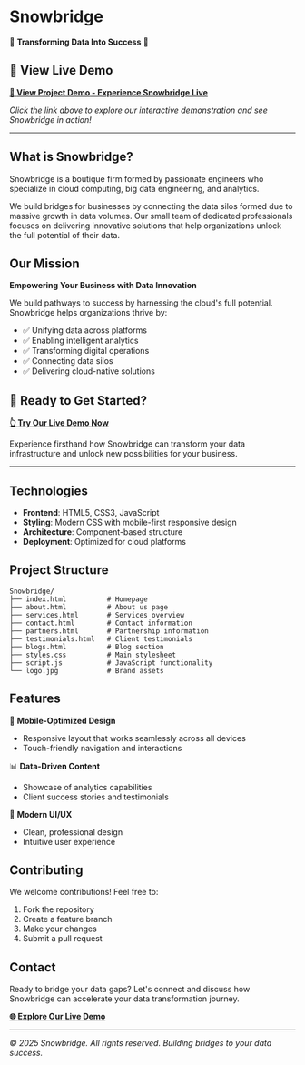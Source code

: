 # Snowbridge

🌊 **Transforming Data Into Success** 🌊

## 🚀 View Live Demo

**[🔗 **View Project Demo** - Experience Snowbridge Live](https://snowbridge-newvite-react.vercel.app/)**

*Click the link above to explore our interactive demonstration and see Snowbridge in action!*

---

## What is Snowbridge?

Snowbridge is a boutique firm formed by passionate engineers who specialize in cloud computing, big data engineering, and analytics.

We build bridges for businesses by connecting the data silos formed due to massive growth in data volumes. Our small team of dedicated professionals focuses on delivering innovative solutions that help organizations unlock the full potential of their data.

## Our Mission

**Empowering Your Business with Data Innovation**

We build pathways to success by harnessing the cloud's full potential. Snowbridge helps organizations thrive by:

- ✅ Unifying data across platforms
- ✅ Enabling intelligent analytics
- ✅ Transforming digital operations
- ✅ Connecting data silos
- ✅ Delivering cloud-native solutions

## 🎯 Ready to Get Started?

**[👆 **Try Our Live Demo Now**](https://snowbridge-newvite-react.vercel.app/)**

Experience firsthand how Snowbridge can transform your data infrastructure and unlock new possibilities for your business.

---

## Technologies

- **Frontend**: HTML5, CSS3, JavaScript
- **Styling**: Modern CSS with mobile-first responsive design
- **Architecture**: Component-based structure
- **Deployment**: Optimized for cloud platforms

## Project Structure

```
Snowbridge/
├── index.html          # Homepage
├── about.html          # About us page
├── services.html       # Services overview
├── contact.html        # Contact information
├── partners.html       # Partnership information
├── testimonials.html   # Client testimonials
├── blogs.html          # Blog section
├── styles.css          # Main stylesheet
├── script.js           # JavaScript functionality
└── logo.jpg            # Brand assets
```

## Features

🔧 **Mobile-Optimized Design**
- Responsive layout that works seamlessly across all devices
- Touch-friendly navigation and interactions

📊 **Data-Driven Content**
- Showcase of analytics capabilities
- Client success stories and testimonials

🎨 **Modern UI/UX**
- Clean, professional design
- Intuitive user experience

## Contributing

We welcome contributions! Feel free to:

1. Fork the repository
2. Create a feature branch
3. Make your changes
4. Submit a pull request

## Contact

Ready to bridge your data gaps? Let's connect and discuss how Snowbridge can accelerate your data transformation journey.

**[🌐 **Explore Our Live Demo**](https://snowbridge-newvite-react.vercel.app/)**

---

*© 2025 Snowbridge. All rights reserved. Building bridges to your data success.*
